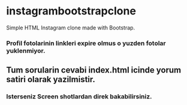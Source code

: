 # instagrambootstrapclone
Simple HTML Instagram clone made with Bootstrap.

### Profil fotolarinin linkleri expire olmus o yuzden fotolar yuklenmiyor. 
## Tum sorularin cevabi index.html icinde yorum satiri olarak yazilmistir.
### Isterseniz Screen shotlardan direk bakabilirsiniz. 
